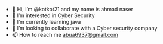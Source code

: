 - 👋 Hi, I’m @kotkot21 and my name is ahmad naser
- 👀 I’m interested in Cyber Security
- 🌱 I’m currently learning java
- 💞️ I’m looking to collaborate with a Cyber security company
- 📫 How to reach me abua6937@gmail.com

<!---
kotkot21/kotkot21 is a ✨ special ✨ repository because its `README.md` (this file) appears on your GitHub profile.
You can click the Preview link to take a look at your changes.
--->
